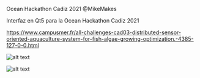 Ocean Hackathon Cadiz 2021 @MikeMakes  

Interfaz en Qt5 para la Ocean Hackathon Cadiz 2021  

https://www.campusmer.fr/all-challenges-cad03-distributed-sensor-oriented-aquaculture-system-for-fish-algae-growing-optimization.-4385-127-0-0.html    
  
![alt text](https://www.campusmer.fr/preview/4390/w1280m/Distributed_sensor_oriented_aqauculture_system_c_Juan_Sandubete.JPG "Sonda multiparamétrica")

![alt text](https://github.com/MikeMakes/OceanHackaton2021_GUI/blob/stable_gui/gui/resources/gui.gif "Interface")
